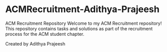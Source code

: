 # ACMRecruitment-Adithya-Prajeesh
ACM Recruitment Repository Welcome to my ACM Recruitment repository!
This repository contains tasks and solutions as part of the recruitment process for the ACM student chapter.

Created by Adithya Prajeesh 
